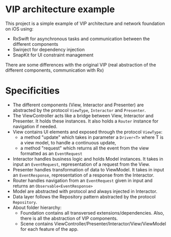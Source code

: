 # VIP architecture example

This project is a simple example of VIP architecture and network foundation on iOS using:
- RxSwift for asynchronous tasks and communication between the different components
- Swinject for dependency injection
- SnapKit for UI constraint management

There are some differences with the original VIP (real abstraction of the different components, communication with Rx)

# Specificities

- The different components (View, Interactor and Presenter) are abstracted by the protocol `ViewType`, `Interactor` and `Presenter`.
- The ViewController acts like a bridge between View, Interactor and Presenter. It holds these instances. It also holds a `Router` instance for navigation if needed.
- View contains UI elements and exposed through the protocol `ViewType`:
	- a method "update" which takes in parameter a `Driver<T>` where T is a view model, to handle a continuous update,
	- a method "request" which returns all the event from the view formatted as an `EventRequest` 
- Interactor handles business logic and holds Model instances. It takes in input an `EventRequest`, representation of a request from the View.
- Presenter handles transformation of data to ViewModel. It takes in input an `EventResponse`, representation of a response from the Interactor.
- Router handles navigation from an `EventRequest` given in input and returns an `Observable<EventResponse>`
- Model are abstracted with protocol and always injected in Interactor.
- Data layer follows the Repository pattern abstracted by the protocol `Repository`.
- About folder hierarchy:
	- Foundation contains all transversed extensions/dependencies. Also, there is all the abstraction of VIP components.
	- Scene contains ViewController/Presenter/Interactor/View/ViewModel for each feature of the app.
